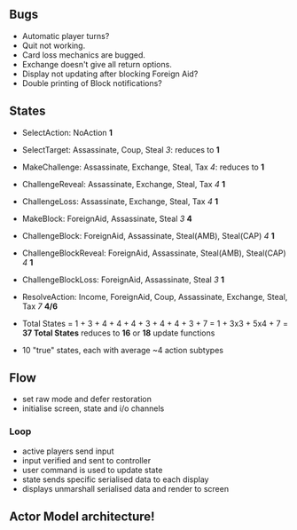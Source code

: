 ## Bugs
- Automatic player turns?
- Quit not working.
- Card loss mechanics are bugged.
- Exchange doesn't give all return options.
- Display not updating after blocking Foreign Aid?
- Double printing of Block notifications?

## States
- SelectAction: NoAction    **1**
- SelectTarget: Assassinate, Coup, Steal *3*: reduces to **1**
- MakeChallenge: Assassinate, Exchange, Steal, Tax *4*: reduces to **1**
- ChallengeReveal: Assassinate, Exchange, Steal, Tax    *4* **1**
- ChallengeLoss: Assassinate, Exchange, Steal, Tax  *4* **1**
- MakeBlock: ForeignAid, Assassinate, Steal             *3* **4**
- ChallengeBlock: ForeignAid, Assassinate, Steal(AMB), Steal(CAP) *4* **1**
- ChallengeBlockReveal: ForeignAid, Assassinate, Steal(AMB), Steal(CAP) *4* **1**
- ChallengeBlockLoss: ForeignAid, Assassinate, Steal        *3* **1**
- ResolveAction: Income, ForeignAid, Coup, Assassinate, Exchange, Steal, Tax *7* **4/6**

- Total States = 1 + 3 + 4 + 4 + 4 + 3 + 4 + 4 + 3 + 7
               = 1 + 3x3 + 5x4 + 7
               = **37 Total States** reduces to **16** or **18** update functions

- 10 "true" states, each with average ~4 action subtypes

## Flow
- set raw mode and defer restoration
- initialise screen, state and i/o channels
### Loop
- active players send input
- input verified and sent to controller
- user command is used to update state
- state sends specific serialised data to each display
- displays unmarshall serialised data and render to screen

## Actor Model architecture!
